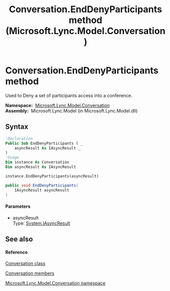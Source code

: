 ﻿---
title: Conversation.EndDenyParticipants method  (Microsoft.Lync.Model.Conversation)
TOCTitle: 'EndDenyParticipants method '
ms:assetid: M:Microsoft.Lync.Model.Conversation.Conversation.EndDenyParticipants(System.IAsyncResult)_DI_3_UC_OCS14MrefLyncWPF
ms:mtpsurl: https://msdn.microsoft.com/en-us/library/microsoft.lync.model.conversation.conversation.enddenyparticipants(v=office.15)
ms:contentKeyID: 48600600
ms.date: 07/28/2014
mtps_version: v=office.15
f1_keywords:
- Microsoft.Lync.Model.Conversation.Conversation.EndDenyParticipants
dev_langs:
- CSharp
- JScript
- VB
- other
---

# Conversation.EndDenyParticipants method

Used to Deny a set of participants access into a conference.

**Namespace:**  [Microsoft.Lync.Model.Conversation](microsoft-lync-model-conversation-namespace_2.md)  
**Assembly:**  Microsoft.Lync.Model (in Microsoft.Lync.Model.dll)

## Syntax

``` vb
'Declaration
Public Sub EndDenyParticipants ( _
    asyncResult As IAsyncResult _
)
'Usage
Dim instance As Conversation
Dim asyncResult As IAsyncResult

instance.EndDenyParticipants(asyncResult)
```

``` csharp
public void EndDenyParticipants(
    IAsyncResult asyncResult
)
```

#### Parameters

  - asyncResult  
    Type: [System.IAsyncResult](http://msdn2.microsoft.com/en-us/library/ft8a6455)  

## See also

#### Reference

[Conversation class](conversation-class-microsoft-lync-model-conversation_2.md)

[Conversation members](conversation-members-microsoft-lync-model-conversation_2.md)

[Microsoft.Lync.Model.Conversation namespace](microsoft-lync-model-conversation-namespace_2.md)

